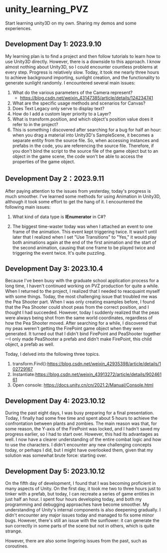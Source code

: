 # unity_learning_PVZ
Start learning unity3D on my own. Sharing my demos and some experiences.



## Development Day 1: 2023.9.10

My learning plan is to find a project and then follow tutorials to learn how to use Unity3D directly. However, there is a downside to this approach. I know almost nothing about Unity3D, so I could encounter countless problems at every step. Progress is relatively slow. Today, it took me nearly three hours to achieve background importing, sunlight creation, and the functionality to generate sunlight randomly. I encountered several main issues:

1. What do the various parameters of the Camera represent?
   - https://blog.csdn.net/weixin_43147385/article/details/124234741
2. What are the specific usage methods and scenarios for Canvas?
3. Does Text Legacy only serve to display text?
4. How do I add a custom layer priority to a Layer?
5. What is transform.position, and which object's position value does it refer to in the project?
6. This is something I discovered after searching for a bug for half an hour: when you drag a material into Unity3D's SampleScene, it becomes a separate entity from the source file. So, when accessing instances and prefabs in the code, you are referencing the source file. Therefore, if you don't bind the script to the source file of the game object but to an object in the game scene, the code won't be able to access the properties of the game object.

## Development Day 2：2023.9.11

After paying attention to the issues from yesterday, today's progress is much smoother. I've learned some methods for using Animation in Unity3D, although it took some effort to get the hang of it. I encountered the following main issues:

1. What kind of data type is **IEnumerator** in C#?

2. The biggest time-waster today was when I attached an event to one frame of the animation. This event kept triggering twice. It wasn't until later that I realized when I set "Use Transitions" to "Yes," it would play both animations again at the end of the first animation and the start of the second animation, causing that one frame to be played twice and triggering the event twice. It's quite puzzling.

## Development Day 3: 2023.10.4

Because I've been busy with the graduate school application process for a long time, I haven't continued working on PVZ production for quite a while. When I returned to the project, I realized that I needed to reacquaint myself with some things. Today, the most challenging issue that troubled me was the Pea Shooter part. When I was only creating examples before, I found that the Pea Shooter could shoot peas from the correct position, and I thought I had succeeded. However, today I suddenly realized that the peas were always being shot from the same world coordinates, regardless of how the Pea Shooter moved. After searching for a while, I discovered that my peas weren't getting the FirePoint game object when they were generated. It turned out that I didn't bind FirePoint and PeaShooter together—I only made PeaShooter a prefab and didn't make FirePoint, this child object, a prefab as well.

Today, I delved into the following three topics.

1. transform.Find():https://blog.csdn.net/weixin_42935398/article/details/102729167
2. Instantiate:https://blog.csdn.net/weixin_43913272/article/details/90246161
3. Open console: https://docs.unity.cn/cn/2021.2/Manual/Console.html

## Development Day 4: 2023.10.12

During the past eight days, I was busy preparing for a final presentation. Today, I finally had some free time and spent about 5 hours to achieve the confrontation between plants and zombies. The main reason was that, for some reason, the Y-axis of the FirePoint was locked, and I hadn't saved my progress earlier, so I had to start over. However, this had its advantages as well. I now have a clearer understanding of the entire combat logic and how to use the characters. I didn't encounter any new challenging concepts today, or perhaps I did, but I might have overlooked them, given that my solution was somewhat brute force: starting over.

## Development Day 5: 2023.10.12

On the fifth day of development, I found that I was becoming proficient in many aspects of Unity. On the first day, it took me two to three hours just to tinker with a prefab, but today, I can recreate a series of game entities in just half an hour. I spent four hours developing today, and both my programming and debugging approaches have become smoother. My understanding of Unity's internal components is also deepening gradually. I didn't encounter any major issues today and managed to fix some minor bugs. However, there's still an issue with the sunflower: it can generate the sun correctly in some parts of the scene but not in others, which is quite strange.

However, there are also some lingering issues from the past, such as coroutines.

